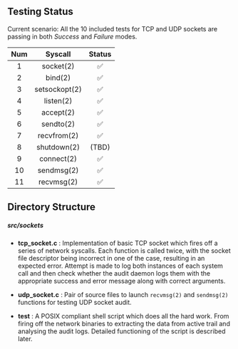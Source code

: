 
## Testing Status

Current scenario: All the 10 included tests for TCP and UDP sockets are passing in both *Success* and *Failure* modes.

|  Num  |	Syscall	 |  Status
|:-----:|:---------:|:-----------------:
1       |socket(2)	 	|:white_check_mark:
2       |bind(2)		|:white_check_mark:
3       |setsockopt(2)  |:white_check_mark:
4       |listen(2)      |:white_check_mark:
5       |accept(2)		|:white_check_mark:
6       |sendto(2)		|:white_check_mark:
7       |recvfrom(2)	|:white_check_mark:
8       |shutdown(2)	| (TBD)
9       |connect(2)     |:white_check_mark:
10      |sendmsg(2)     |:white_check_mark:
11      |recvmsg(2)     |:white_check_mark:


## Directory Structure

##### src/sockets
* **tcp_socket.c** : Implementation of basic TCP socket which fires off a series of network syscalls. Each function is called twice, with the socket file descriptor being incorrect in one of the case, resulting in an expected error. Attempt is made to log both instances of each system call and then check whether the audit daemon logs them with the appropriate success and error message along with correct arguments.

* **udp_socket.c** : Pair of source files to launch `recvmsg(2)` and `sendmsg(2)` functions for testing UDP socket audit.

* **test** : A POSIX compliant shell script which does all the hard work. From firing off the network binaries to extracting the data from active trail and analysing the audit logs. Detailed functioning of the script is described later.
